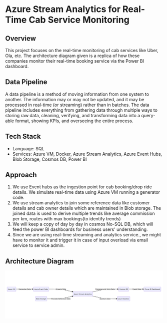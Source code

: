 # Azure Stream Analytics for Real-Time Cab Service Monitoring

## Overview
This project focuses on the real-time monitoring of cab services like Uber, Ola, etc. The architecture diagram given is a replica of how these companies monitor their real-time booking service via the Power BI dashboard.

## Data Pipeline
A data pipeline is a method of moving information from one system to another. The information may or may not be updated, and it may be processed in real-time (or streaming) rather than in batches. The data pipeline includes everything from gathering data through multiple ways to storing raw data, cleaning, verifying, and transforming data into a query-able format, showing KPIs, and overseeing the entire process.

## Tech Stack
- Language: SQL
- Services: Azure VM, Docker, Azure Stream Analytics, Azure Event Hubs, Blob Storage, Cosmos DB, Power BI

## Approach
1. We use Event hubs as the ingestion point for cab booking/drop ride details. We simulate real-time data using Azure VM running a generator code.
2. We use stream analytics to join some reference data like customer details and cab owner details which are maintained in Blob storage. The joined data is used to derive multiple trends like average commission per km, routes with max bookings(to identify trends)
3. We will keep a copy of day by day in cosmos No-SQL DB, which will feed the power BI dashboards for business users' understanding.
4. Since we are using real-time streaming and analytics service., we might have to monitor it and trigger it in case of input overload via email service to service admin.

## Architecture Diagram

![Architecture Diagram](./images/architecture.png)